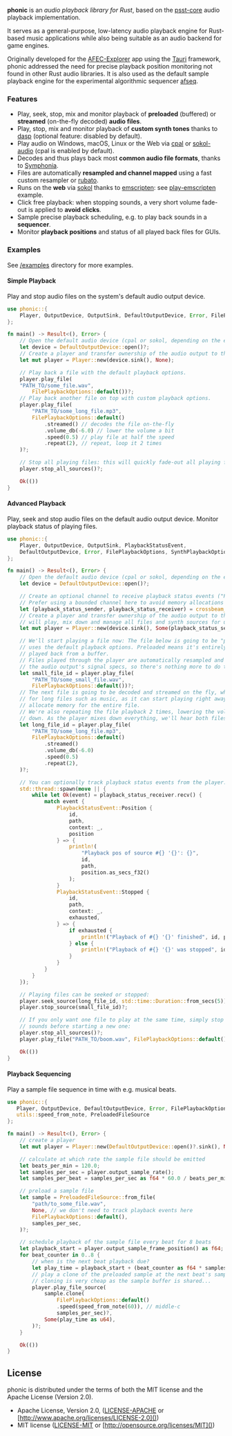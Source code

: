 ﻿**phonic** is an *audio playback library for Rust*, based on the
[psst-core](https://github.com/jpochyla/psst/tree/master/psst-core) audio playback
implementation. 

It serves as a general-purpose, low-latency audio playback engine for Rust-based music applications while also being suitable as an audio backend for game engines.

Originally developed for the [AFEC-Explorer](https://github.com/emuell/AFEC-Explorer) app using the [Tauri](https://tauri.app) framework, phonic addressed the need for precise playback position monitoring not found in other Rust audio libraries. It is also used as the default sample playback engine for the experimental algorithmic sequencer [afseq](https://github.com/emuell/afseq).

### Features

- Play, seek, stop, mix and monitor playback of **preloaded** (buffered) or **streamed**
  (on-the-fly decoded) **audio files**.
- Play, stop, mix and monitor playback of **custom synth tones** thanks to
  [dasp](https://github.com/RustAudio/dasp) (optional feature: disabled by default).
- Play audio on Windows, macOS, Linux or the Web via [cpal](https://github.com/RustAudio/cpal) or
  [sokol-audio](https://github.com/floooh/sokol-rust) (cpal is enabled by default).
- Decodes and thus plays back most **common audio file formats**, thanks to
  [Symphonia](https://github.com/pdeljanov/Symphonia).
- Files are automatically **resampled and channel mapped** using a fast custom resampler or [rubato](https://github.com/HEnquist/rubato).
- Runs on the **web** via [sokol](https://github.com/floooh/sokol-rust) thanks to [emscripten](https://emscripten.org/): see [play-emscripten](./examples/play-emscripten/) example.
- Click free playback: when stopping sounds, a very short volume fade-out is applied to
  **avoid clicks**.
- Sample precise playback scheduling, e.g. to play back sounds in a **sequencer**.
- Monitor **playback positions** and status of all played back files for GUIs. 

### Examples

See [/examples](https://github.com/emuell/phonic/tree/master/examples) directory for more examples.

#### Simple Playback

Play and stop audio files on the system's default audio output device.

```rust no_run
use phonic::{
    Player, OutputDevice, OutputSink, DefaultOutputDevice, Error, FilePlaybackOptions
};

fn main() -> Result<(), Error> {
    // Open the default audio device (cpal or sokol, depending on the enabled output feature)
    let device = DefaultOutputDevice::open()?;
    // Create a player and transfer ownership of the audio output to the player.
    let mut player = Player::new(device.sink(), None);

    // Play back a file with the default playback options.
    player.play_file(
    "PATH_TO/some_file.wav",
        FilePlaybackOptions::default())?;
    // Play back another file on top with custom playback options.
    player.play_file(
        "PATH_TO/some_long_file.mp3",
        FilePlaybackOptions::default()
            .streamed() // decodes the file on-the-fly
            .volume_db(-6.0) // lower the volume a bit
            .speed(0.5) // play file at half the speed
            .repeat(2), // repeat, loop it 2 times
    )?;

    // Stop all playing files: this will quickly fade-out all playing files to avoid clicks.
    player.stop_all_sources()?;

    Ok(())
}
```

#### Advanced Playback

Play, seek and stop audio files on the default audio output device.
Monitor playback status of playing files.

```rust no_run
use phonic::{
    Player, OutputDevice, OutputSink, PlaybackStatusEvent, 
    DefaultOutputDevice, Error, FilePlaybackOptions, SynthPlaybackOptions 
};

fn main() -> Result<(), Error> {
    // Open the default audio device (cpal or sokol, depending on the enabled output feature)
    let device = DefaultOutputDevice::open()?;

    // Create an optional channel to receive playback status events ("Position", "Stopped")
    // Prefer using a bounded channel here to avoid memory allocations in the audio thread.
    let (playback_status_sender, playback_status_receiver) = crossbeam_channel::bounded(32);
    // Create a player and transfer ownership of the audio output to the player. The player
    // will play, mix down and manage all files and synth sources for us from here.
    let mut player = Player::new(device.sink(), Some(playback_status_sender));

    // We'll start playing a file now: The file below is going to be "preloaded" because it
    // uses the default playback options. Preloaded means it's entirely decoded first, then 
    // played back from a buffer.
    // Files played through the player are automatically resampled and channel-mapped to match
    // the audio output's signal specs, so there's nothing more to do to get it played:
    let small_file_id = player.play_file(
        "PATH_TO/some_small_file.wav",
        FilePlaybackOptions::default())?;
    // The next file is going to be decoded and streamed on the fly, which is especially handy
    // for long files such as music, as it can start playing right away and won't need to
    // allocate memory for the entire file.
    // We're also repeating the file playback 2 times, lowering the volume and are pitching it
    // down. As the player mixes down everything, we'll hear both files at the same time now:
    let long_file_id = player.play_file(
        "PATH_TO/some_long_file.mp3",
        FilePlaybackOptions::default()
            .streamed()
            .volume_db(-6.0)
            .speed(0.5)
            .repeat(2),
    )?;

    // You can optionally track playback status events from the player:
    std::thread::spawn(move || {
        while let Ok(event) = playback_status_receiver.recv() {
            match event {
                PlaybackStatusEvent::Position { 
                    id, 
                    path, 
                    context: _, 
                    position 
                } => {
                    println!(
                        "Playback pos of source #{} '{}': {}",
                        id,
                        path,
                        position.as_secs_f32()
                    );
                }
                PlaybackStatusEvent::Stopped {
                    id,
                    path,
                    context: _,
                    exhausted,
                } => {
                    if exhausted {
                        println!("Playback of #{} '{}' finished", id, path);
                    } else {
                        println!("Playback of #{} '{}' was stopped", id, path);
                    }
                }
            }
        }
    });

    // Playing files can be seeked or stopped:
    player.seek_source(long_file_id, std::time::Duration::from_secs(5))?;
    player.stop_source(small_file_id)?;

    // If you only want one file to play at the same time, simply stop all playing
    // sounds before starting a new one:
    player.stop_all_sources()?;
    player.play_file("PATH_TO/boom.wav", FilePlaybackOptions::default())?;

    Ok(())
}
```

#### Playback Sequencing

Play a sample file sequence in time with e.g. musical beats.

```rust no_run
use phonic::{
   Player, OutputDevice, DefaultOutputDevice, Error, FilePlaybackOptions,
   utils::speed_from_note, PreloadedFileSource 
};

fn main() -> Result<(), Error> {
    // create a player
    let mut player = Player::new(DefaultOutputDevice::open()?.sink(), None);

    // calculate at which rate the sample file should be emitted
    let beats_per_min = 120.0;
    let samples_per_sec = player.output_sample_rate();
    let samples_per_beat = samples_per_sec as f64 * 60.0 / beats_per_min as f64;

    // preload a sample file
    let sample = PreloadedFileSource::from_file(
        "path/to_some_file.wav",
        None, // we don't need to track playback events here
        FilePlaybackOptions::default(),
        samples_per_sec,
    )?;

    // schedule playback of the sample file every beat for 8 beats
    let playback_start = player.output_sample_frame_position() as f64;
    for beat_counter in 0..8 {
        // when is the next beat playback due?
        let play_time = playback_start + (beat_counter as f64 * samples_per_beat);
        // play a clone of the preloaded sample at the next beat's sample time.
        // cloning is very cheap as the sample buffer is shared...
        player.play_file_source(
            sample.clone(
                FilePlaybackOptions::default()
                .speed(speed_from_note(60)), // middle-c
                samples_per_sec)?,
            Some(play_time as u64),
        )?;
    }

    Ok(())
}
```

## License

phonic is distributed under the terms of both the MIT license and the Apache License (Version 2.0).

* Apache License, Version 2.0, ([LICENSE-APACHE](LICENSE-APACHE) or [http://www.apache.org/licenses/LICENSE-2.0]())
* MIT license ([LICENSE-MIT](LICENSE-MIT) or [http://opensource.org/licenses/MIT]())
